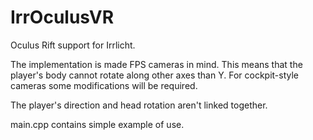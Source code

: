 IrrOculusVR
===========

Oculus Rift support for Irrlicht.

The implementation is made FPS cameras in mind. This means that the player's body cannot rotate
along other axes than Y. For cockpit-style cameras some modifications will be required.

The player's direction and head rotation aren't linked together.

main.cpp contains simple example of use.
